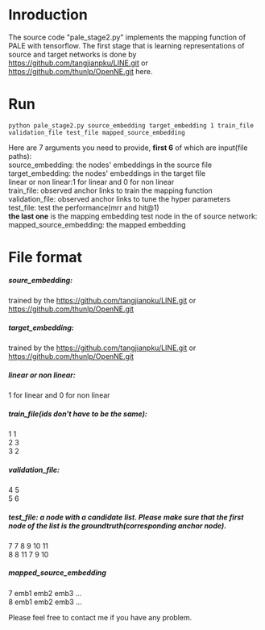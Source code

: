 # Inroduction
The source code "pale_stage2.py" implements the mapping function of PALE with tensorflow. The first stage that is learning representations of source and target networks is done by https://github.com/tangjianpku/LINE.git or https://github.com/thunlp/OpenNE.git here.


# Run
`python pale_stage2.py source_embedding target_embedding 1 train_file validation_file test_file mapped_source_embedding`

Here are 7 arguments you need to provide, **first 6** of which are input(file paths):  
source_embedding: the nodes' embeddings in the source file  
target_embedding: the nodes' embeddings in the target file  
linear or non linear:1 for linear and  0 for non linear  
train_file: observed anchor links to train the mapping function  
validation_file: observed anchor links to tune the hyper parameters  
test_file: test the performance(mrr and hit@1)  
**the last one** is the mapping embedding test node in the of source network:
mapped_source_embedding: the mapped embedding
# File format
##### soure_embedding:
trained by the https://github.com/tangjianpku/LINE.git or https://github.com/thunlp/OpenNE.git

##### target_embedding:
trained by the https://github.com/tangjianpku/LINE.git or https://github.com/thunlp/OpenNE.git

##### linear or non linear:
1 for linear and  0 for non linear

##### train_file(ids don't have to be the same):
1 1  
2 3  
3 2  

##### validation_file:
4 5  
5 6  

##### test_file: a node with a candidate list. Please make sure that the first node of the list is the groundtruth(corresponding anchor node).
7 7 8 9 10 11  
8 8 11 7 9 10  
##### mapped_source_embedding
7 emb1 emb2 emb3 ...  
8 emb1 emb2 emb3 ...  

Please feel free to contact me if you have any problem.
